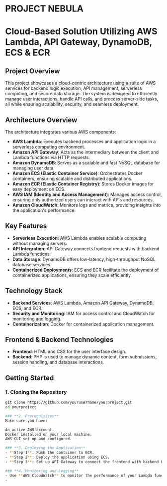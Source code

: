 # **PROJECT NEBULA**

# **Cloud-Based Solution Utilizing AWS Lambda, API Gateway, DynamoDB, ECS & ECR**

## **Project Overview**
This project showcases a cloud-centric architecture using a suite of AWS services for backend logic execution, API management, serverless computing, and secure data storage. The system is designed to efficiently manage user interactions, handle API calls, and process server-side tasks, all while ensuring scalability, security, and seamless deployment.

## **Architecture Overview**
The architecture integrates various AWS components:
- **AWS Lambda**: Executes backend processes and application logic in a serverless computing environment.
- **Amazon API Gateway**: Acts as the intermediary between the client and Lambda functions via HTTP requests.
- **Amazon DynamoDB**: Serves as a scalable and fast NoSQL database for managing user data.
- **Amazon ECS (Elastic Container Service)**: Orchestrates Docker containers, ensuring scalable and distributed applications.
- **Amazon ECR (Elastic Container Registry)**: Stores Docker images for easy deployment on ECS.
- **AWS IAM (Identity and Access Management)**: Manages access control, ensuring only authorized users can interact with APIs and resources.
- **Amazon CloudWatch**: Monitors logs and metrics, providing insights into the application's performance.

## **Key Features**
- **Serverless Execution**: AWS Lambda enables scalable computing without managing servers.
- **API Integration**: API Gateway connects frontend requests with backend Lambda functions.
- **Data Storage**: DynamoDB offers low-latency, high-throughput NoSQL database services.
- **Containerized Deployments**: ECS and ECR facilitate the deployment of containerized applications, ensuring they scale efficiently.

## **Technology Stack**
- **Backend Services**: AWS Lambda, Amazon API Gateway, DynamoDB, ECS, and ECR.
- **Security and Monitoring**: IAM for access control and CloudWatch for monitoring and logging.
- **Containerization**: Docker for containerized application management.

## **Frontend & Backend Technologies**
- **Frontend**: HTML and CSS for the user interface design.
- **Backend**: PHP is used to manage dynamic content, form submissions, session handling, and database interactions.

## **Getting Started**

### **1. Cloning the Repository**
```bash
git clone https://github.com/yourusername/yourproject.git
cd yourproject

### **2. Prerequisites**
Make sure you have:

An active AWS account.
Docker installed on your local machine.
AWS CLI set up and configured.

### **3. Deploying the Application**
- **Step 1**: Push the container to ECR.
- **Step 2**: Deploy the application using ECS.
- **Step 3**: Set up API Gateway to connect the frontend with backend Lambda functions.

### **4. Monitoring and Logging**
- Use **AWS CloudWatch** to monitor the performance of your Lambda functions, ECS containers, and overall system health.
- 




